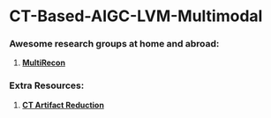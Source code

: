 # CT-Based-AIGC-LVM-Multimodal

### Awesome research groups at home and abroad:

1. **[MultiRecon](https://multirecon.github.io)**



### Extra Resources:
1. **[CT Artifact Reduction](https://candlehouse.github.io/ArtifactReduction/)**
